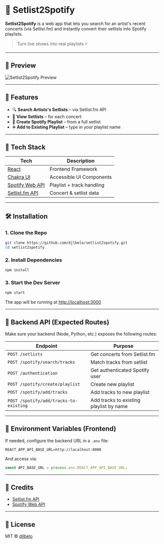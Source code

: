 # 🎵 Setlist2Spotify

**Setlist2Spotify** is a web app that lets you search for an artist's recent concerts (via Setlist.fm) and instantly convert their setlists into Spotify playlists.

> Turn live shows into real playlists ⚡

---

## 📸 Preview

![Setlist2Spotify Preview](https://raw.githubusercontent.com/djlbelo/setlist2spotify/screenshots/Setlist2Spotify_Demo.gif)

---

## 🚀 Features

- 🔍 **Search Artists's Setlists** – via Setlist.fm API
- 📅 **View Setlists** – for each concert  
- 💚 **Create Spotify Playlist** – from a full setlist  
- ➕ **Add to Existing Playlist** – type in your playlist name 

---

## 🧰 Tech Stack

| Tech             | Description                          |
|------------------|--------------------------------------|
| [React](https://reactjs.org/) | Frontend Framework          |
| [Chakra UI](https://chakra-ui.com/) | Accessible UI Components  |
| [Spotify Web API](https://developer.spotify.com/) | Playlist + track handling |
| [Setlist.fm API](https://api.setlist.fm/docs/) | Concert & setlist data   |           |

---

## 🛠️ Installation

### 1. Clone the Repo

```bash
git clone https://github.com/djlbelo/setlist2spotify.git
cd setlist2spotify
```

### 2. Install Dependencies

```bash
npm install
```

### 3. Start the Dev Server

```bash
npm start
```

The app will be running at [http://localhost:3000](http://localhost:3000)

---

## 🔌 Backend API (Expected Routes)

Make sure your backend (Node, Python, etc.) exposes the following routes:

| Endpoint                             | Purpose                          |
|--------------------------------------|----------------------------------|
| `POST /setlists`                     | Get concerts from Setlist.fm     |
| `POST /spotify/search/tracks`       | Match tracks from setlist        |
| `POST /authentication`              | Get authenticated Spotify user   |
| `POST /spotify/create/playlist`     | Create new playlist              |
| `POST /spotify/add/tracks`          | Add tracks to new playlist       |
| `POST /spotify/add/tracks-to-existing` | Add tracks to existing playlist by name |

---

## 🧪 Environment Variables (Frontend)

If needed, configure the backend URL in a `.env` file:

```env
REACT_APP_API_BASE_URL=http://localhost:8000
```

And access via:

```js
const API_BASE_URL = process.env.REACT_APP_API_BASE_URL;
```

---

## 🤘 Credits

- [Setlist.fm API](https://api.setlist.fm/docs/)
- [Spotify Web API](https://developer.spotify.com/)

---

## 📄 License

MIT © [djlbelo](https://github.com/djlbelo)
